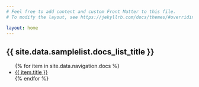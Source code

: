 ```yaml
---
# Feel free to add content and custom Front Matter to this file.
# To modify the layout, see https://jekyllrb.com/docs/themes/#overriding-theme-defaults

layout: home
---
```

<h2>{{ site.data.samplelist.docs_list_title }}</h2>
<ul>
   {% for item in site.data.navigation.docs %}
      <li><a href="{{ item.url }}">{{ item.title }}</a></li>
   {% endfor %}
</ul>
